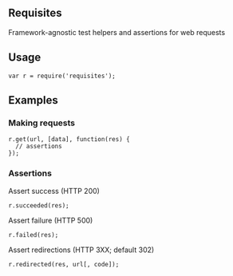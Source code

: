 ## Requisites

Framework-agnostic test helpers and assertions for web requests

## Usage

    var r = require('requisites');

## Examples

### Making requests

    r.get(url, [data], function(res) {
      // assertions
    });

### Assertions

Assert success (HTTP 200)

    r.succeeded(res);

Assert failure (HTTP 500)

    r.failed(res);

Assert redirections (HTTP 3XX; default 302)

    r.redirected(res, url[, code]);
